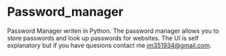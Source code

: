 # Password_manager
Password Manager writen in Python. The password manager allows you to store passwords and look up passwords for websites. The UI is self explanatory but if you have quesions contact me jm351934@gmail.com.
